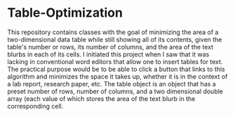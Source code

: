 # Table-Optimization
This repository contains classes with the goal of minimizing the area of a two-dimensional data table while still showing all of its contents, given the table's number or rows, its number of columns, and the area of the text blurbs in each of its cells. I initiated this project when I saw that it was lacking in conventional word editors that allow one to insert tables for text. The practical purpose would be to be able to click a button that links to this algorithm and minimizes the space it takes up, whether it is in the context of a lab report, research paper, etc. The table object is an object that has a preset number of rows, number of columns, and a two dimensional double array (each value of which stores the area of the text blurb in the corresponding cell.

